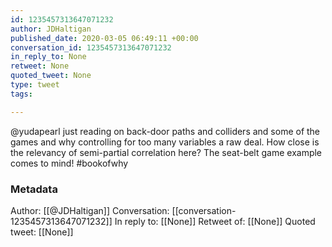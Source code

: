 ```yaml
---
id: 1235457313647071232
author: JDHaltigan
published_date: 2020-03-05 06:49:11 +00:00
conversation_id: 1235457313647071232
in_reply_to: None
retweet: None
quoted_tweet: None
type: tweet
tags:

---
```


@yudapearl just reading on back-door paths and colliders and some of the games and why controlling for too many variables a raw deal. How close is the relevancy of semi-partial correlation here? The seat-belt game example comes to mind! #bookofwhy

### Metadata

Author: [[@JDHaltigan]]
Conversation: [[conversation-1235457313647071232]]
In reply to: [[None]]
Retweet of: [[None]]
Quoted tweet: [[None]]
